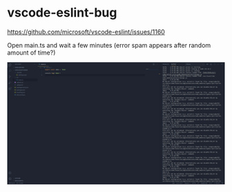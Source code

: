 # vscode-eslint-bug
https://github.com/microsoft/vscode-eslint/issues/1160

Open main.ts and wait a few minutes (error spam appears after random amount of time?)

![Screenshot of error](./Screenshot%20from%202021-01-24%2016-00-51.png)
